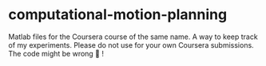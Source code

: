 # computational-motion-planning
Matlab files for the Coursera course of the same name. A way to keep track of my experiments. Please do not use for your own Coursera submissions. The code might be wrong 😬 !